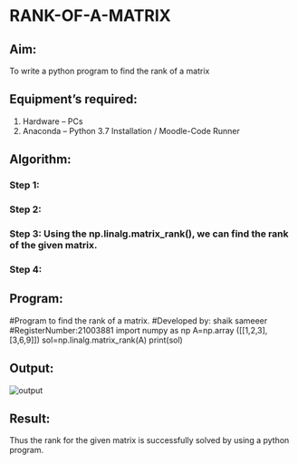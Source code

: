 # RANK-OF-A-MATRIX
## Aim:
To write a python program to find the rank of a matrix
## Equipment’s required:
1. 	Hardware – PCs
2. 	Anaconda – Python 3.7 Installation / Moodle-Code Runner
## Algorithm:
### Step 1: 
### Step 2: 
### Step 3: Using the np.linalg.matrix_rank(), we can find the rank of the given matrix.
### Step 4: 
## Program:
#Program to find the rank of a matrix.
#Developed by: shaik sameeer
#RegisterNumber:21003881
import numpy as np
A=np.array ([[1,2,3],[3,6,9]])
sol=np.linalg.matrix_rank(A)
print(sol)


## Output:
![output]()
## Result:
Thus the rank for the given matrix is successfully solved by  using a python program.

